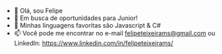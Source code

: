 - 👋 Olá, sou Felipe
- 🌱 Em busca de oportunidades para Junior!
- 💞️ Minhas linguagens favoritas são Javascript & C#
- 📫 Você pode me encontrar no e-mail <felipeteixeirams@gmail.com> ou LinkedIn: https://www.linkedin.com/in/felipeteixeirams/

<!---
felipeteixeirams/felipeteixeirams is a ✨ special ✨ repository because its `README.md` (this file) appears on your GitHub profile.
You can click the Preview link to take a look at your changes.
--->
